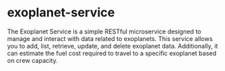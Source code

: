 # exoplanet-service
The Exoplanet Service is a simple RESTful microservice designed to manage and interact with data related to exoplanets. This service allows you to add, list, retrieve, update, and delete exoplanet data. Additionally, it can estimate the fuel cost required to travel to a specific exoplanet based on crew capacity.
